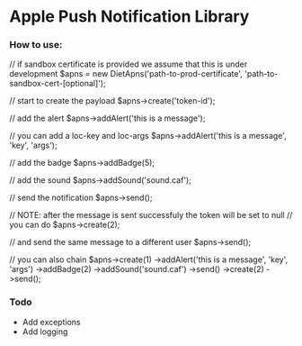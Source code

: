 Apple Push Notification Library
===============================

### How to use: ###


// if sandbox certificate is provided we assume that this is under development
$apns = new DietApns('path-to-prod-certificate', 'path-to-sandbox-cert-[optional]');


// start to create the payload
$apns->create('token-id');

// add the alert
$apns->addAlert('this is a message');

// you can add a loc-key and loc-args
$apns->addAlert('this is a message', 'key', 'args');

// add the badge
$apns->addBadge(5);

// add the sound
$apns->addSound('sound.caf');

// send the notification
$apns->send();

// NOTE: after the message is sent successfuly the token will be set to null
// you can do
$apns->create(2);

// and send the same message to a different user
$apns->send();

// you can also chain
$apns->create(1)
    ->addAlert('this is a message', 'key', 'args')
    ->addBadge(2)
    ->addSound('sound.caf')
    ->send()
    ->create(2)
    ->send();


### Todo ###
* Add exceptions
* Add logging
